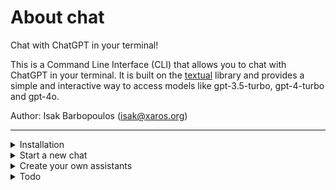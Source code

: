 # About chat
Chat with ChatGPT in your terminal!

This is a Command Line Interface (CLI) that allows you to chat with ChatGPT in your terminal. It is built on the [textual](https://textual.textualize.io/) library and provides a simple and interactive way to access models like gpt-3.5-turbo, gpt-4-turbo and gpt-4o.

Author: Isak Barbopoulos (isak@xaros.org)

---

<details>
    <summary>Installation</summary><br>

#### 1. Make sure you have python >=3.9 and an OpenAI API key.

#### 2. Then open this folder in a terminal and type:
```bash
pip install .
```

#### 3. Create a file named '.env' in this folder and add the following line:
```bash
OPENAI_API_KEY=<your OpenAI API key here>
```
</details>

<details>
    <summary>Start a new chat</summary><br>

cd into this folder with your terminal of choice and type: 

```bash
python src
```

TIP: Bind the command to an alias (like 'chat') and store it in .bashrc or .zshrc for easy access. E.g.,:

```bash
alias chat='python ~/path/to/chat/src'
```

</details>

<details>
    <summary>Create your own assistants</summary><br>

Write instructions in a .txt file and save it in `chat/bots/` and it will become automatically available as a bot.

</details>


<details>
    <summary>Todo</summary><br>

- Make it so users can save chat history again (and let them create, name and select history_ids at will)

- Add support for other LLMs

- Add image generation (not currently supported by textual)

</details>

